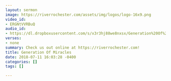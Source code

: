 ```yaml
---
layout: sermon
image: https://riverrochester.com/assets/img/logos/logo-16x9.png
video_id:
- ERGNtVVRBuQ
audio_id:
- https://dl.dropboxusercontent.com/s/x3r3hj88we8nxsx/Generation%20Of%20Miracles.mp3?dl=0
verses:
- none
summary: Check us out online at https://riverrochester.com!
title: Generation Of Miracles
date: 2018-07-11 16:03:28 -0400
categories: []
tags: []

---
```

